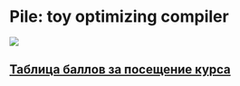 # Pile: toy optimizing compiler 

![](http://whatcom.wsu.edu/ag/compost/fundamentals/images/compost_pile.gif) 

## [Таблица баллов за посещение курса](https://docs.google.com/spreadsheets/d/14uZ_s1XpKt8FU-2dekrb9LBQeggHc1HcXYyo2zh6Uao/edit?usp=sharing)
